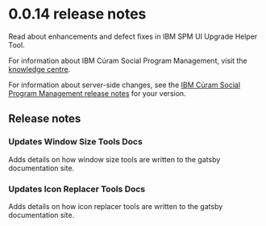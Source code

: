 # 0.0.14 release notes

Read about enhancements and defect fixes in IBM SPM UI Upgrade Helper Tool.

For information about IBM Cúram Social Program Management, visit the [knowledge centre](https://www.ibm.com/docs/en/spm/8.0.0).

For information about server-side changes, see the [IBM Cúram Social Program Management release notes](https://www-01.ibm.com/support/docview.wss?uid=swg27037963) for your version.


## Release notes

### Updates Window Size Tools Docs

Adds details on how window size tools are written to the gatsby documentation site.

### Updates Icon Replacer Tools Docs

Adds details on how icon replacer tools are written to the gatsby documentation site.

